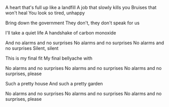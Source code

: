 A heart that's full up like a landfill
A job that slowly kills you
Bruises that won't heal
You look so tired, unhappy

Bring down the government
They don't, they don't speak for us

I'll take a quiet life
A handshake of carbon monoxide

And no alarms and no surprises
No alarms and no surprises
No alarms and no surprises
Silent, silent

This is my final fit
My final bellyache with

No alarms and no surprises
No alarms and no surprises
No alarms and no surprises, please

Such a pretty house
And such a pretty garden

No alarms and no surprises
No alarms and no surprises 
No alarms and no surprises, please
